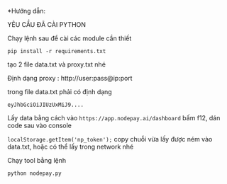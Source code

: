 *Hướng dẫn:

YÊU CẦU ĐÃ CÀI PYTHON

Chạy lệnh sau để cài các module cần thiết

``pip install -r requirements.txt``

tạo 2 file data.txt và proxy.txt nhé

Định dạng proxy : http://user:pass@ip:port

trong file data.txt phải có định dạng

``eyJhbGciOiJIUzUxMiJ9....``

Lấy data bằng cách vào ``https://app.nodepay.ai/dashboard`` bấm f12, dán code sau vào console

``localStorage.getItem('np_token');``
copy chuỗi vừa lấy được ném vào data.txt, hoặc có thể lấy trong network nhé

Chạy tool bằng lệnh

``python nodepay.py``
